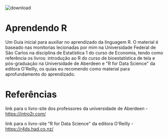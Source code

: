 ![download](https://user-images.githubusercontent.com/96084042/160651229-a6f7bbea-298f-4782-87a1-07cef93d1b12.png)

# Aprendendo R
Um Guia inicial para auxiliar no aprendizado da  linguagem R. O material é baseado nas monitorias lecionadas por mim na Universidade Federal de São Carlos na disciplina de Estatística 1 do curso de Economia, tendo como referência os livros: introdução ao R do curso de bioestatística de tela e pós-graduação na Universidade de Aberdeen e "R for Data Science" da editora O'Reilly, os quias eu recomendo como material para aprofundamento do aprendizado.


# Referências
link para o livro-site dos professores da universidade de Aberdeen - https://intro2r.com/

link para o livro-site "R for Data Science" da editora O'Reilly - https://r4ds.had.co.nz/
